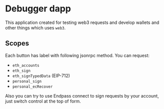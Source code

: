 # Debugger dapp

This application created for testing web3 requests and develop wallets and
other things which uses `web3`.

## Scopes

Each button has label with following jsonrpc method. You can request:

- `eth_accounts`
- `eth_sign`
- `eth_signTypedData` (EIP-712)
- `personal_sign`
- `personal_ecRecover`

Also you can try to use Endpass connect to sign requests by your account, just
switch control at the top of form.
